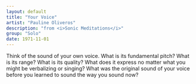```yaml
---
layout: default
title: "Your Voice"
artist: "Pauline Oliveros"
description: "from <i>Sonic Meditations</i>"
group: "Solo"
date: 1971-11-01
---
```

Think of the sound of your own voice. What is its fundamental pitch? What is its range? What is its quality? What does it express no matter what you might be verbalizing or singing? What was the original sound of your voice before you learned to sound the way you sound now?
